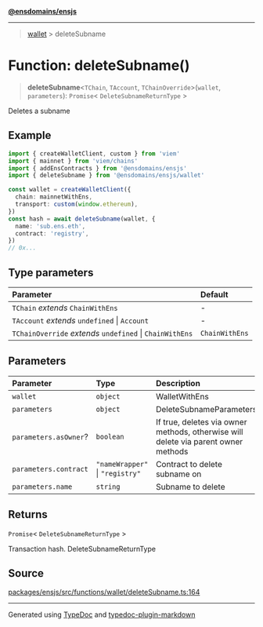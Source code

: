 [**@ensdomains/ensjs**](../README.md)

---

> [wallet](README.md) > deleteSubname

# Function: deleteSubname()

> **deleteSubname**\<`TChain`, `TAccount`, `TChainOverride`\>(`wallet`, `parameters`): `Promise`\< `DeleteSubnameReturnType` \>

Deletes a subname

## Example

```ts
import { createWalletClient, custom } from 'viem'
import { mainnet } from 'viem/chains'
import { addEnsContracts } from '@ensdomains/ensjs'
import { deleteSubname } from '@ensdomains/ensjs/wallet'

const wallet = createWalletClient({
  chain: mainnetWithEns,
  transport: custom(window.ethereum),
})
const hash = await deleteSubname(wallet, {
  name: 'sub.ens.eth',
  contract: 'registry',
})
// 0x...
```

## Type parameters

| Parameter                                                | Default        |
| :------------------------------------------------------- | :------------- |
| `TChain` _extends_ `ChainWithEns`                        | -              |
| `TAccount` _extends_ `undefined` \| `Account`            | -              |
| `TChainOverride` _extends_ `undefined` \| `ChainWithEns` | `ChainWithEns` |

## Parameters

| Parameter             | Type                            | Description                                                                        |
| :-------------------- | :------------------------------ | :--------------------------------------------------------------------------------- |
| `wallet`              | `object`                        | WalletWithEns                                                                      |
| `parameters`          | `object`                        | DeleteSubnameParameters                                                            |
| `parameters.asOwner`? | `boolean`                       | If true, deletes via owner methods, otherwise will delete via parent owner methods |
| `parameters.contract` | `"nameWrapper"` \| `"registry"` | Contract to delete subname on                                                      |
| `parameters.name`     | `string`                        | Subname to delete                                                                  |

## Returns

`Promise`\< `DeleteSubnameReturnType` \>

Transaction hash. DeleteSubnameReturnType

## Source

[packages/ensjs/src/functions/wallet/deleteSubname.ts:164](https://github.com/ensdomains/ensjs-v3/blob/1b90b888/packages/ensjs/src/functions/wallet/deleteSubname.ts#L164)

---

Generated using [TypeDoc](https://typedoc.org/) and [typedoc-plugin-markdown](https://www.npmjs.com/package/typedoc-plugin-markdown)
